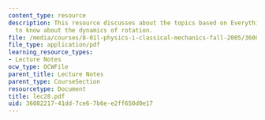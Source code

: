 ```yaml
---
content_type: resource
description: This resource discusses about the topics based on Everything you need
  to know about the dynamics of rotation.
file: /media/courses/8-01l-physics-i-classical-mechanics-fall-2005/3608221741dd7ce67b6ee2ff650d0e17_lec28.pdf
file_type: application/pdf
learning_resource_types:
- Lecture Notes
ocw_type: OCWFile
parent_title: Lecture Notes
parent_type: CourseSection
resourcetype: Document
title: lec28.pdf
uid: 36082217-41dd-7ce6-7b6e-e2ff650d0e17
---
```

